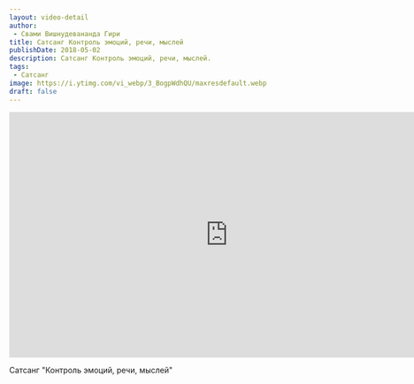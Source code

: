 ```yaml
---
layout: video-detail
author:
 - Свами Вишнудевананда Гири
title: Сатсанг Контроль эмоций, речи, мыслей
publishDate: 2018-05-02
description: Сатсанг Контроль эмоций, речи, мыслей. 
tags: 
 - Сатсанг
image: https://i.ytimg.com/vi_webp/3_BogpWdhQU/maxresdefault.webp
draft: false
---
```


<iframe width="790" height="444" src="https://www.youtube.com/embed/3_BogpWdhQU" frameborder="0" allowfullscreen=""></iframe> 

  Сатсанг "Контроль эмоций, речи, мыслей"

  

 